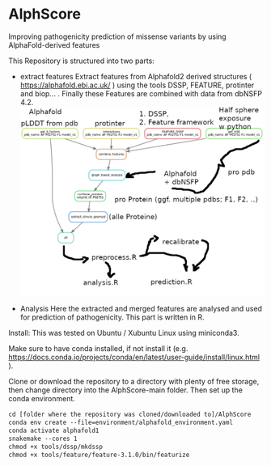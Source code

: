 # AlphScore
Improving pathogenicity prediction of missense variants by using AlphaFold-derived features

This Repository is structured into two parts: 
- extract features
Extract features from Alphafold2 derived structures ( https://alphafold.ebi.ac.uk/ ) using the tools DSSP, FEATURE, protinter and biop... . Finally these Features are combined with data from dbNSFP 4.2.
![alt text](https://github.com/Ax-Sch/AlphScore/blob/main/Overview.png?raw=true)


- Analysis
Here the extracted and merged features are analysed and used for prediction of pathogenicity. This part is written in R.


Install:
This was tested on Ubuntu / Xubuntu Linux using miniconda3.

Make sure to have conda installed, if not install it (e.g. https://docs.conda.io/projects/conda/en/latest/user-guide/install/linux.html ).

Clone or download the repository to a directory with plenty of free storage, then change directory into the AlphScore-main folder. Then set up the conda environment.

```
cd [folder where the repository was cloned/downloaded to]/AlphScore
conda env create --file=environment/alphafold_environment.yaml
conda activate alphafold1
snakemake --cores 1
chmod +x tools/dssp/mkdssp
chmod +x tools/feature/feature-3.1.0/bin/featurize
```
